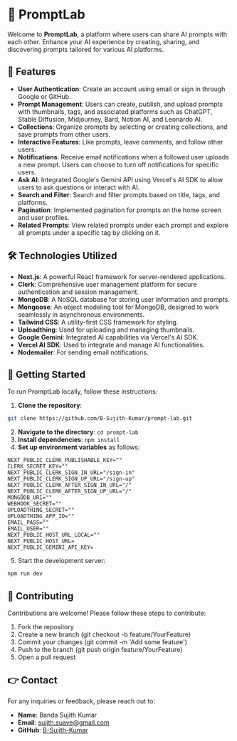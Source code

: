 # 🤖 PromptLab

Welcome to **PromptLab**, a platform where users can share AI prompts with each other. Enhance your AI experience by creating, sharing, and discovering prompts tailored for various AI platforms.

## 🌟 Features

- **User Authentication**: Create an account using email or sign in through Google or GitHub.
- **Prompt Management**: Users can create, publish, and upload prompts with thumbnails, tags, and associated platforms such as ChatGPT, Stable Diffusion, Midjourney, Bard, Notion AI, and Leonardo AI.
- **Collections**: Organize prompts by selecting or creating collections, and save prompts from other users.
- **Interactive Features**: Like prompts, leave comments, and follow other users.
- **Notifications**: Receive email notifications when a followed user uploads a new prompt. Users can choose to turn off notifications for specific users.
- **Ask AI**: Integrated Google's Gemini API using Vercel's AI SDK to allow users to ask questions or interact with AI.
- **Search and Filter**: Search and filter prompts based on title, tags, and platforms.
- **Pagination**: Implemented pagination for prompts on the home screen and user profiles.
- **Related Prompts**: View related prompts under each prompt and explore all prompts under a specific tag by clicking on it.

## 🛠️ Technologies Utilized

- **Next.js**: A powerful React framework for server-rendered applications.
- **Clerk**: Comprehensive user management platform for secure authentication and session management.
- **MongoDB**: A NoSQL database for storing user information and prompts.
- **Mongoose**: An object modeling tool for MongoDB, designed to work seamlessly in asynchronous environments.
- **Tailwind CSS**: A utility-first CSS framework for styling.
- **Uploadthing**: Used for uploading and managing thumbnails.
- **Google Gemini**: Integrated AI capabilities via Vercel's AI SDK.
- **Vercel AI SDK**: Used to integrate and manage AI functionalities.
- **Nodemailer**: For sending email notifications.

## 📝 Getting Started

To run PromptLab locally, follow these instructions:

1. **Clone the repository**:
```bash
git clone https://github.com/B-Sujith-Kumar/prompt-lab.git
```
2. **Navigate to the directory**: `cd prompt-lab`
3. **Install dependencies**: `npm install`
4. **Set up environment variables** as follows:
```env
NEXT_PUBLIC_CLERK_PUBLISHABLE_KEY=""
CLERK_SECRET_KEY=""
NEXT_PUBLIC_CLERK_SIGN_IN_URL="/sign-in"
NEXT_PUBLIC_CLERK_SIGN_UP_URL="/sign-up"
NEXT_PUBLIC_CLERK_AFTER_SIGN_IN_URL="/"
NEXT_PUBLIC_CLERK_AFTER_SIGN_UP_URL="/"
MONGODB_URI=""
WEBHOOK_SECRET=""
UPLOADTHING_SECRET=""
UPLOADTHING_APP_ID=""
EMAIL_PASS=""
EMAIL_USER=""
NEXT_PUBLIC_HOST_URL_LOCAL=""
NEXT_PUBLIC_HOST_URL=
NEXT_PUBLIC_GEMINI_API_KEY=
```
5. Start the development server:
```bash
npm run dev
```
## 🤝 Contributing

Contributions are welcome! Please follow these steps to contribute:

1. Fork the repository
2. Create a new branch (git checkout -b feature/YourFeature)
3. Commit your changes (git commit -m 'Add some feature')
4. Push to the branch (git push origin feature/YourFeature)
5. Open a pull request

## 👉 Contact

For any inquiries or feedback, please reach out to:
- **Name**: Banda Sujith Kumar
- **Email**: sujith.suave@gmail.com
- **GitHub**: [B-Sujith-Kumar](https://github.com/B-Sujith-Kumar)

